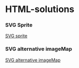 # HTML-solutions

### SVG Sprite
[SVG sprite](https://zion86.github.io/HTML-solutions/HTML-and-SVG-sprite/index.html#)

### SVG alternative imageMap
[SVG alternative imageMap](https://zion86.github.io/HTML-solutions/svg-alternative-imageMap/index.html)


